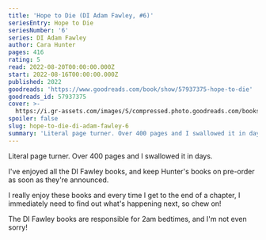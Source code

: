 ```yaml
---
title: 'Hope to Die (DI Adam Fawley, #6)'
seriesEntry: Hope to Die
seriesNumber: '6'
series: DI Adam Fawley
author: Cara Hunter
pages: 416
rating: 5
read: 2022-08-20T00:00:00.000Z
start: 2022-08-16T00:00:00.000Z
published: 2022
goodreads: 'https://www.goodreads.com/book/show/57937375-hope-to-die'
goodreads_id: 57937375
cover: >-
  https://i.gr-assets.com/images/S/compressed.photo.goodreads.com/books/1645095042l/57937375._SX315_.jpg
spoiler: false
slug: hope-to-die-di-adam-fawley-6
summary: 'Literal page turner. Over 400 pages and I swallowed it in days.'
---
```


Literal page turner. Over 400 pages and I swallowed it in days.

I've enjoyed all the DI Fawley books, and keep Hunter's books on pre-order as soon as they're announced.

I really enjoy these books and every time I get to the end of a chapter, I immediately need to find out what's happening next, so chew on!

The DI Fawley books are responsible for 2am bedtimes, and I'm not even sorry!
